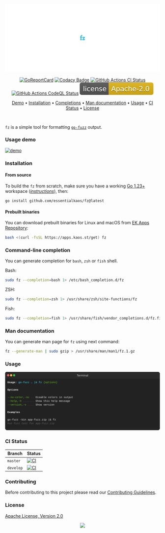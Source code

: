 <p align="center"><a href="#readme"><img src=".github/images/card.svg"/></a></p>

<p align="center">
  <a href="https://kaos.sh/r/fz"><img src="https://kaos.sh/r/fz.svg" alt="GoReportCard" /></a>
  <a href="https://kaos.sh/y/fz"><img src="https://kaos.sh/y/cb41fe8e630a408c86a8c227393f5359.svg" alt="Codacy Badge" /></a>
  <a href="https://kaos.sh/w/fz/ci"><img src="https://kaos.sh/w/fz/ci.svg" alt="GitHub Actions CI Status" /></a>
  <a href="https://kaos.sh/w/fz/codeql"><img src="https://kaos.sh/w/fz/codeql.svg" alt="GitHub Actions CodeQL Status" /></a>
  <a href="#license"><img src=".github/images/license.svg"/></a>
</p>

<p align="center"><a href="#usage-demo">Demo</a> • <a href="#installation">Installation</a> • <a href="#command-line-completion">Completions</a> • <a href="#man-documentation">Man documentation</a> • <a href="#usage">Usage</a> • <a href="#ci-status">CI Status</a> • <a href="#license">License</a></p>

<br/>

`fz` is a simple tool for formatting [`go-fuzz`](https://github.com/dvyukov/go-fuzz) output.

### Usage demo

[![demo](https://gh.kaos.st/fz-111.gif)](#usage-demo)

### Installation

#### From source

To build the `fz` from scratch, make sure you have a working [Go 1.23+](https://github.com/essentialkaos/.github/blob/master/GO-VERSION-SUPPORT.md) workspace (_[instructions](https://go.dev/doc/install)_), then:

```
go install github.com/essentialkaos/fz@latest
```

#### Prebuilt binaries

You can download prebuilt binaries for Linux and macOS from [EK Apps Repository](https://apps.kaos.st/fz/latest):

```bash
bash <(curl -fsSL https://apps.kaos.st/get) fz
```

### Command-line completion

You can generate completion for `bash`, `zsh` or `fish` shell.

Bash:
```bash
sudo fz --completion=bash 1> /etc/bash_completion.d/fz
```


ZSH:
```bash
sudo fz --completion=zsh 1> /usr/share/zsh/site-functions/fz
```


Fish:
```bash
sudo fz --completion=fish 1> /usr/share/fish/vendor_completions.d/fz.fish
```

### Man documentation

You can generate man page for `fz` using next command:

```bash
fz --generate-man | sudo gzip > /usr/share/man/man1/fz.1.gz
```

### Usage

<img src=".github/images/usage.svg" />

### CI Status

| Branch | Status |
|--------|--------|
| `master` | [![CI](https://kaos.sh/w/fz/ci.svg?branch=master)](https://kaos.sh/w/fz/ci?query=branch:master) |
| `develop` | [![CI](https://kaos.sh/w/fz/ci.svg?branch=develop)](https://kaos.sh/w/fz/ci?query=branch:develop) |

### Contributing

Before contributing to this project please read our [Contributing Guidelines](https://github.com/essentialkaos/contributing-guidelines#contributing-guidelines).

### License

[Apache License, Version 2.0](http://www.apache.org/licenses/LICENSE-2.0)

<p align="center"><a href="https://essentialkaos.com"><img src="https://gh.kaos.st/ekgh.svg"/></a></p>

